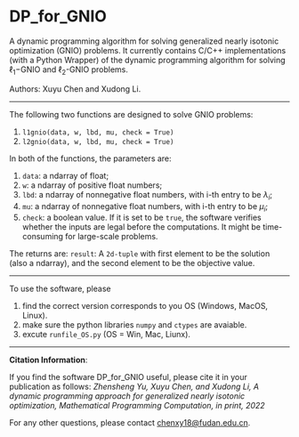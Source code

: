 # DP_for_GNIO
A dynamic programming algorithm for solving generalized nearly isotonic optimization (GNIO) problems.
It currently contains  C/C++ implementations (with a Python Wrapper) of the dynamic programming algorithm for solving $\ell_1$−GNIO and $\ell_2$-GNIO problems.


Authors: Xuyu Chen and Xudong Li.




<!--
The DP_for_GNIO softwares are C/C++ implementations of the dynamic programming algorithm (https://arxiv.org/pdf/2011.03305.pdf) designed for solving l1-GNIO or l2-GNIO problems 
-->

------------------------------------------------------------------------------------------------
The following two functions are designed to solve GNIO problems: 
1. `l1gnio(data, w, lbd, mu, check = True)`
2. `l2gnio(data, w, lbd, mu, check = True)`

In both of the functions, the parameters are:

1. `data`: a ndarray of float;
2.  `w`: a ndarray of positive float numbers;
3. `lbd`: a ndarray of nonnegative float numbers, with  i-th entry to be $\lambda_i$;
4. `mu`: a ndarray of nonnegative float numbers, with  i-th entry to be $\mu_i$;
5. `check`: a boolean value. If it is set to be `true`, the software verifies whether the inputs are legal before the computations. It might be time-consuming for large-scale problems.

The returns are:
`result`: A `2d-tuple` with first element to be the solution (also a ndarray), and 
the second element to be the objective value.

------------------------------------
To use the software, please
1. find the correct version corresponds to you OS (Windows, MacOS, Linux).
2. make sure the python libraries `numpy` and `ctypes` are avaiable.
3. excute `runfile_OS.py` (OS = Win, Mac, Liunx).



------------------------------------------------------------------------------------------------------

**Citation Information**:

If you find the software DP_for_GNIO
useful, please cite it in your publication as follows:
*Zhensheng Yu, Xuyu Chen, and Xudong Li, A dynamic programming approach for generalized nearly isotonic optimization, Mathematical Programming Computation, in print, 2022*


For any other questions, please contact chenxy18@fudan.edu.cn. 


